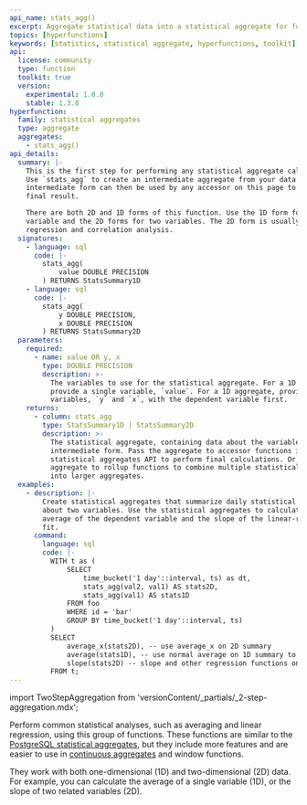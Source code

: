 ```yaml
---
api_name: stats_agg()
excerpt: Aggregate statistical data into a statistical aggregate for further analysis
topics: [hyperfunctions]
keywords: [statistics, statistical aggregate, hyperfunctions, toolkit]
api:
  license: community
  type: function
  toolkit: true
  version:
    experimental: 1.0.0
    stable: 1.3.0
hyperfunction:
  family: statistical aggregates
  type: aggregate
  aggregates:
    - stats_agg()
api_details:
  summary: |-
    This is the first step for performing any statistical aggregate calculations.
    Use `stats_agg` to create an intermediate aggregate from your data. This
    intermediate form can then be used by any accessor on this page to compute a
    final result.

    There are both 2D and 1D forms of this function. Use the 1D form for one
    variable and the 2D forms for two variables. The 2D form is usually used for
    regression and correlation analysis.
  signatures:
    - language: sql
      code: |-
        stats_agg(
            value DOUBLE PRECISION
        ) RETURNS StatsSummary1D
    - language: sql
      code: |-
        stats_agg(
            y DOUBLE PRECISION,
            x DOUBLE PRECISION
        ) RETURNS StatsSummary2D
  parameters:
    required:
      - name: value OR y, x
        type: DOUBLE PRECISION
        description: >-
          The variables to use for the statistical aggregate. For a 1D aggregate,
          provide a single variable, `value`. For a 1D aggregate, provide two
          variables, `y` and `x`, with the dependent variable first.
    returns:
      - column: stats_agg
        type: StatsSummary1D | StatsSummary2D
        description: >-
          The statistical aggregate, containing data about the variables in an
          intermediate form. Pass the aggregate to accessor functions in the
          statistical aggregates API to perform final calculations. Or, pass the
          aggregate to rollup functions to combine multiple statistical aggregates
          into larger aggregates.
  examples:
    - description: |-
        Create statistical aggregates that summarize daily statistical data
        about two variables. Use the statistical aggregates to calculate the
        average of the dependent variable and the slope of the linear-regression
        fit.
      command:
        language: sql
        code: |-
          WITH t as (
              SELECT
                  time_bucket('1 day'::interval, ts) as dt,
                  stats_agg(val2, val1) AS stats2D,
                  stats_agg(val1) AS stats1D
              FROM foo
              WHERE id = 'bar'
              GROUP BY time_bucket('1 day'::interval, ts)
          )
          SELECT
              average_x(stats2D), -- use average_x on 2D summary
              average(stats1D), -- use normal average on 1D summary to get same value
              slope(stats2D) -- slope and other regression functions only work on 2D aggregates
          FROM t;
---
```


import TwoStepAggregation from 'versionContent/_partials/_2-step-aggregation.mdx';

Perform common statistical analyses, such as averaging and linear regression,
using this group of functions. These functions are similar to the [PostgreSQL
statistical aggregates][pg-stats-aggs], but they include more features and are
easier to use in [continuous aggregates][caggs] and window functions.

They work with both one-dimensional (1D) and two-dimensional (2D) data. For
example, you can calculate the average of a single variable (1D), or the slope
of two related variables (2D).

<TwoStepAggregation />

[caggs]: /timescaledb/:currentVersion:/how-to-guides/continuous-aggregates/
[pg-stats-aggs]: https://www.postgresql.org/docs/current/functions-aggregate.html#FUNCTIONS-AGGREGATE-STATISTICS-TABLE
